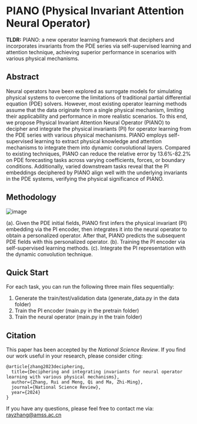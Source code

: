 # PIANO (Physical Invariant Attention Neural Operator)

**TLDR:** PIANO: a new operator learning framework that deciphers and incorporates invariants from the PDE series via self-supervised learning and attention technique, achieving superior performance in scenarios with various physical mechanisms.

## Abstract

Neural operators have been explored as surrogate models for simulating physical systems to overcome the limitations of traditional partial differential equation (PDE) solvers. However, most existing operator learning methods assume that the data originate from a single physical mechanism, limiting their applicability and performance in more realistic scenarios. To this end, we propose Physical Invariant Attention Neural Operator (PIANO) to decipher and integrate the physical invariants (PI) for operator learning from the PDE series with various physical mechanisms. PIANO employs self-supervised learning to extract physical knowledge and attention mechanisms to integrate them into dynamic convolutional layers. Compared to existing techniques, PIANO can reduce the relative error by 13.6\%-82.2\% on PDE forecasting tasks across varying coefficients, forces, or boundary conditions. Additionally, varied downstream tasks reveal that the PI embeddings deciphered by PIANO align well with the underlying invariants in the PDE systems, verifying the physical significance of PIANO.

## Methodology
![image](https://github.com/optray/PIANO/assets/42396587/6bc83555-9f94-44e4-9f2f-e8d64903e283)

(a). Given the PDE initial fields, PIANO first infers the physical invariant (PI) embedding via the PI encoder, then integrates it into the neural operator to obtain a personalized operator. After that, PIANO predicts the subsequent PDE fields with this personalized operator. (b). Training the PI encoder via self-supervised learning methods. (c). Integrate the PI representation with the dynamic convolution technique.

## Quick Start
For each task, you can run the following three main files sequentially:
1. Generate the train/test/validation data (generate_data.py in the data folder)
2. Train the PI encoder (main.py in the pretrain folder)
3. Train the neural operator (main.py in the train folder)

## Citation

This paper has been accepted by the _National Science Review_. If you find our work useful in your research, please consider citing:
```
@article{zhang2023deciphering,
  title={Deciphering and integrating invariants for neural operator learning with various physical mechanisms},
  author={Zhang, Rui and Meng, Qi and Ma, Zhi-Ming},
  journal={National Science Review},
  year={2024}
}
```

If you have any questions, please feel free to contact me via: rayzhang@amss.ac.cn
